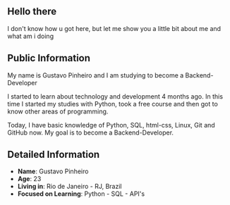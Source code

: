 ## Hello there

I don't know how u got here, but let me show you a little bit about me and what am i doing

## Public Information

My name is Gustavo Pinheiro and I am studying to become a Backend-Developer

I started to learn about technology and development 4 months ago.
In this time I started my studies with Python, took a free course and then got to know other areas of programming.

Today, I have basic knowledge of Python, SQL, html-css, Linux, Git and GitHub now.
My goal is to become a Backend-Developer.

## Detailed Information

- **Name**: Gustavo Pinheiro
- **Age**: 23
- **Living in**: Rio de Janeiro - RJ, Brazil
- **Focused on Learning**: Python - SQL - API's

<!---
pinheir0g/pinheir0g is a ✨ special ✨ repository because its `README.md` (this file) appears on your GitHub profile.
You can click the Preview link to take a look at your changes.
--->

